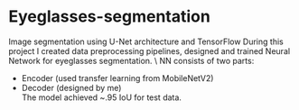 # Eyeglasses-segmentation
Image segmentation using U-Net architecture and TensorFlow
During this project I created data preprocessing pipelines, designed and trained Neural Network for eyeglasses segmentation. \ 
NN consists of two parts:
- Encoder (used transfer learning from MobileNetV2)
- Decoder (designed by me) \
The model achieved ~.95 IoU for test data.
